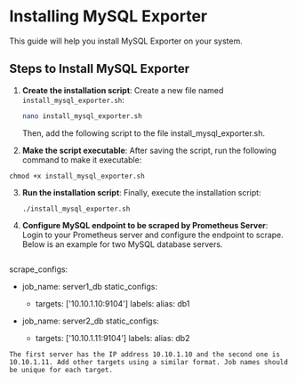 # Installing MySQL Exporter

This guide will help you install MySQL Exporter on your system.

## Steps to Install MySQL Exporter
1. **Create the installation script**:
   Create a new file named `install_mysql_exporter.sh`:

   ```bash
   nano install_mysql_exporter.sh
   ```
   Then, add the following script to the file install_mysql_exporter.sh.

2. **Make the script executable**:
   After saving the script, run the following command to make it executable:
```
chmod +x install_mysql_exporter.sh
```
3. **Run the installation script**:
   Finally, execute the installation script:
   ```
   ./install_mysql_exporter.sh
   ```
4. **Configure MySQL endpoint to be scraped by Prometheus Server**:
   Login to your Prometheus server and configure the endpoint to scrape. Below is an example for two MySQL database servers.
   ```
  scrape_configs:
  - job_name: server1_db
    static_configs:
      - targets: ['10.10.1.10:9104']
        labels:
          alias: db1

  - job_name: server2_db
    static_configs:
      - targets: ['10.10.1.11:9104']
        labels:
          alias: db2
   ```
The first server has the IP address 10.10.1.10 and the second one is 10.10.1.11. Add other targets using a similar format. Job names should be unique for each target.
